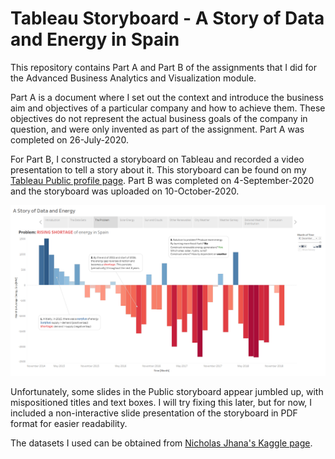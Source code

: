 # Tableau Storyboard - A Story of Data and Energy in Spain

This repository contains Part A and Part B of the assignments that I did for 
the Advanced Business Analytics and Visualization module.

Part A is a document where I set out the context and introduce the business
aim and objectives of a particular company and how to achieve them. These objectives
do not represent the actual business goals of the company in question, and
were only invented as part of the assignment. Part A was completed on 26-July-2020.

For Part B, I constructed a storyboard on Tableau and recorded a video presentation
to tell a story about it. This storyboard can be found on my [Tableau Public profile page](https://public.tableau.com/profile/ismail.dawoodjee#!/vizhome/AssignmentB_16023178509100/Story1).
Part B was completed on 4-September-2020 and the storyboard was uploaded on 10-October-2020.

![The problem of rising energy shortage in Spain](images/3.png)

Unfortunately, some slides in the Public storyboard appear jumbled up, with mispositioned
titles and text boxes. I will try fixing this later, but for now, I included a
non-interactive slide presentation of the storyboard in PDF format for easier readability. 

The datasets I used can be obtained from [Nicholas Jhana's Kaggle page](https://www.kaggle.com/nicholasjhana/energy-consumption-generation-prices-and-weather).
